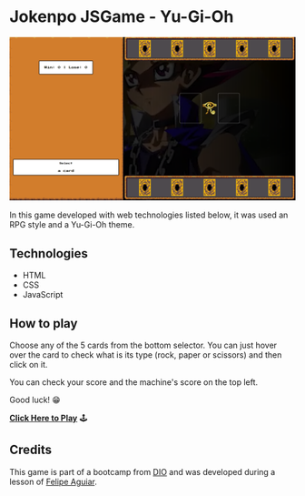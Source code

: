# Jokenpo JSGame - Yu-Gi-Oh

![](game.png)

In this game developed with web technologies listed below, it was used an RPG style and a Yu-Gi-Oh theme.

## Technologies

- HTML
- CSS
- JavaScript

## How to play

Choose any of the 5 cards from the bottom selector. You can just hover over the card to check what is its type (rock, paper or scissors) and then click on it.

You can check your score and the machine's score on the top left.

Good luck! 😁

[**Click Here to Play**](https://eveegomes.github.io/yugioh-jokenpo-jsgame/) 🕹️

## Credits

This game is part of a bootcamp from [DIO](https://www.dio.me/en) and was developed during a lesson of [Felipe Aguiar](https://github.com/felipeAguiarCode).
